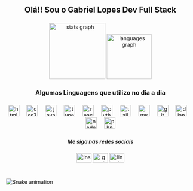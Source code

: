 <h2 align="center">Olá!! Sou o Gabriel Lopes Dev Full Stack</h2>

###

<div align="center">
  <img src="https://github-readme-stats.vercel.app/api?username=gabriellopes-fullstack&hide_title=false&hide_rank=false&show_icons=true&include_all_commits=true&count_private=true&disable_animations=false&theme=aura_dark&locale=pt-br&hide_border=false" height="150" alt="stats graph"  />
  <img src="https://github-readme-stats.vercel.app/api/top-langs?username=gabriellopes-fullstack&locale=pt-br&hide_title=false&layout=compact&card_width=320&langs_count=5&theme=aura_dark&hide_border=false" height="120" alt="languages graph"  />
</div>

###

<h3 align="center">Algumas Linguagens que utilizo no dia a dia</h3>

###

<div align="center">
  <img src="https://skillicons.dev/icons?i=html" height="30" alt="html5 logo"  />
  <img width="12" />
  <img src="https://skillicons.dev/icons?i=css" height="30" alt="css3 logo"  />
  <img width="12" />
  <img src="https://skillicons.dev/icons?i=js" height="30" alt="javascript logo"  />
  <img width="12" />
  <img src="https://skillicons.dev/icons?i=ts" height="30" alt="typescript logo"  />
  <img width="12" />
  <img src="https://skillicons.dev/icons?i=react" height="30" alt="react logo"  />
  <img width="12" />
  <img src="https://skillicons.dev/icons?i=py" height="30" alt="python logo"  />
  <img width="12" />
  <img src="https://skillicons.dev/icons?i=tailwind" height="30" alt="tailwindcss logo"  />
  <img width="12" />
  <img src="https://skillicons.dev/icons?i=mysql" height="30" alt="mysql logo"  />
  <img width="12" />
  <img src="https://skillicons.dev/icons?i=git" height="30" alt="git logo"  />
  <img width="12" />
  <img src="https://skillicons.dev/icons?i=django" height="30" alt="django logo"  />
  <img width="12" />
  <img src="https://skillicons.dev/icons?i=nodejs" height="30" alt="nodejs logo"  />
  <img width="12" />
  <img src="https://skillicons.dev/icons?i=php" height="30" alt="php logo"  />
</div>

###

<h5 align="center">Me siga nas redes sociais</h5>

###

<div align="center">
  <a href="https://www.instagram.com/gabriel.l.rezende/" target="_blank">
    <img src="https://raw.githubusercontent.com/maurodesouza/profile-readme-generator/master/src/assets/icons/social/instagram/default.svg" width="40" height="25" alt="instagram logo"  />
  </a>
  <a href="gabriellrezende@gmail.com" target="_blank">
    <img src="https://raw.githubusercontent.com/maurodesouza/profile-readme-generator/master/src/assets/icons/social/gmail/default.svg" width="40" height="25" alt="gmail logo"  />
  </a>
  <a href="https://www.linkedin.com/in/gabriel-stack/" target="_blank">
    <img src="https://raw.githubusercontent.com/maurodesouza/profile-readme-generator/master/src/assets/icons/social/linkedin/default.svg" width="40" height="25" alt="linkedin logo"  />
  </a>
</div>

###

<br clear="both">

<img src="https://raw.githubusercontent.com/gabriellopes-fullstack/gabriellopes-fullstack/output/snake.svg" alt="Snake animation" />

###
